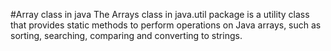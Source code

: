 #Array class in java
The Arrays class in java.util package is a utility class that provides static methods to perform operations on Java arrays, such as sorting, searching, comparing and converting to strings.

